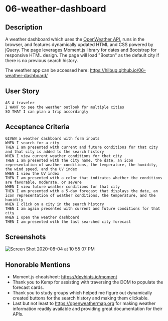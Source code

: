 # 06-weather-dashboard

## Description
A weather dashboard which uses the [OpenWeather API](https://openweathermap.org/api), runs in the browser, and features dynamically updated HTML and CSS powered by jQuery. The page leverages Moment.js library for dates and Bootstrap for responsive HTML design. The page will load "Boston" as the default city if there is no previous search history.

The weather app can be accessed here: https://hilbug.github.io/06-weather-dashboard/

## User Story

```
AS A traveler
I WANT to see the weather outlook for multiple cities
SO THAT I can plan a trip accordingly
```

## Acceptance Criteria

```
GIVEN a weather dashboard with form inputs
WHEN I search for a city
THEN I am presented with current and future conditions for that city and that city is added to the search history
WHEN I view current weather conditions for that city
THEN I am presented with the city name, the date, an icon representation of weather conditions, the temperature, the humidity, the wind speed, and the UV index
WHEN I view the UV index
THEN I am presented with a color that indicates whether the conditions are favorable, moderate, or severe
WHEN I view future weather conditions for that city
THEN I am presented with a 5-day forecast that displays the date, an icon representation of weather conditions, the temperature, and the humidity
WHEN I click on a city in the search history
THEN I am again presented with current and future conditions for that city
WHEN I open the weather dashboard
THEN I am presented with the last searched city forecast
```

## Screenshots
![Screen Shot 2020-08-04 at 10 55 07 PM](https://user-images.githubusercontent.com/65197724/89366849-a71f0f80-d6a5-11ea-8de8-67556c39e35c.png)

## Honorable Mentions
- Moment.js cheatsheet: https://devhints.io/moment
- Thank you to Kemp for assisting with traversing the DOM to populate the forecast cards.
- Thank you to study groups which helped me figure out dynamically created buttons for the search history and making them clickable.
- Last but not least to https://openweathermap.org for making weather information readily available and providing great documentation for their APIs.